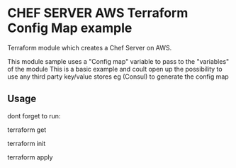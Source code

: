 CHEF SERVER AWS Terraform Config Map example
============================================

Terraform module which creates a Chef Server on AWS.

This module sample uses a "Config map" variable to pass to the "variables" of the module
This is a basic example and coult open up the possibility to use any third party key/value stores eg (Consul) to generate the config map 

Usage
-----

dont forget to run:


terraform get

terraform init

terraform apply
